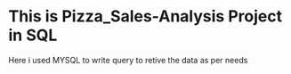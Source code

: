 # This is Pizza_Sales-Analysis Project in SQL
Here i used MYSQL to write query to retive the data as per needs
